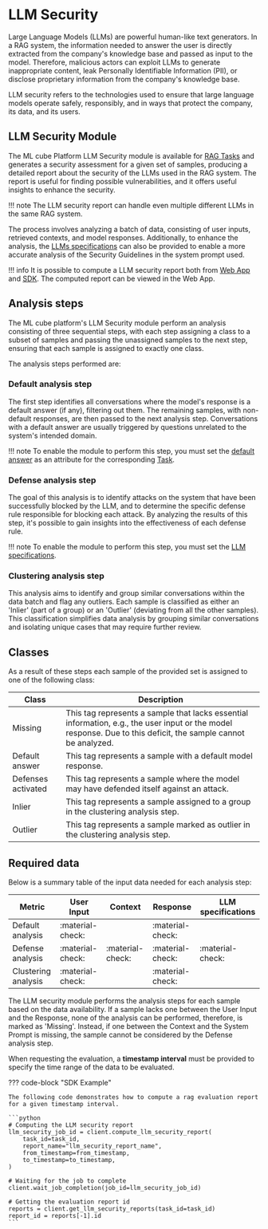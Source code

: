 # LLM Security

Large Language Models (LLMs) are powerful human-like text generators. In a RAG system, the information needed to answer the user is directly extracted from the company's knowledge base and passed as input to the model. Therefore, malicious actors can exploit LLMs to generate inappropriate content, leak Personally Identifiable Information (PII), or disclose proprietary information from the company's knowledge base.

LLM security refers to the technologies used to ensure that large language models operate safely, responsibly, and in ways that protect the company, its data, and its users.

## LLM Security Module
The ML cube Platform LLM Security module is available for [RAG Tasks](../task.md#retrieval-augmented-generation) and generates a security assessment for a given set of samples, producing a detailed report about the security of the LLMs used in the RAG system. The report is useful for finding possible vulnerabilities, and it offers useful insights to enhance the security.

!!! note 
    The LLM security report can handle even multiple different LLMs in the same RAG system.

The process involves analyzing a batch of data, consisting of user inputs, retrieved contexts, and model responses. Additionally, to enhance the analysis, the [LLMs specifications](../model.md#llm-specifications) can also be provided to enable a more accurate analysis of the Security Guidelines in the system prompt used.

<!---
The three main components analyzed by the framework are:

| Component           | Description                                                                                                                         |
|---------------------|-------------------------------------------------------------------------------------------------------------------------------------|
| User Input          | The query or question posed by the user.                                                                                            |
| Response            | The generated answer or output provided by the model.                                                                               |
| Security guidelines | The guidelines used in the system prompt to guide the LLM in generating safe answers that align with the rules set by the provider. |
--->
!!! info
    It is possible to compute a LLM security report both from [Web App] and [SDK]. The computed report can be viewed in the Web App.

## Analysis steps

The ML cube platform's LLM Security module perform an analysis consisting of three sequential steps, with each step assigning a class to a subset of samples and passing the unassigned samples to the next step, ensuring that each sample is assigned to exactly one class.

The analysis steps performed are:

### Default analysis step

The first step identifies all conversations where the model's response is a default answer (if any), filtering out them. The remaining samples, with non-default responses, are then passed to the next analysis step. Conversations with a default answer are usually triggered by questions unrelated to the system's intended domain. 

!!! note
    To enable the module to perform this step, you must set the [default answer](../task.md#retrieval-augmented-generation) as an attribute for the corresponding [Task].

### Defense analysis step

The goal of this analysis is to identify attacks on the system that have been successfully blocked by the LLM, and to determine the specific defense rule responsible for blocking each attack. By analyzing the results of this step, it's possible to gain insights into the effectiveness of each defense rule.
<!---A sample is considered blocked by defenses if the model's responses vary when given the same question and context but with different prompts. Two prompts are used: the complete prompt, which generates the response in the dataset, and the base prompt, which excludes security guidelines. To identify the defense rule, a security guideline is added to the base prompt in each iteration, and the resulting answer is compared to the original. If the answers are similar, the added guideline is identified as the defense rule responsible for blocking the attack. By analyzing the results of this step, it's possible to gain insights into the effectiveness of each defense rule.
--->

<!---Inserire un'immagine con un esempio del risultato, preso dalla webapp, possibilmente usando uno stesso esempio del notebook che viene condiviso 
<---> 

!!! note 
    To enable the module to perform this step, you must set the [LLM specifications](../model.md#llm-specifications).

### Clustering analysis step

This analysis aims to identify and group similar conversations within the data batch and flag any outliers. Each sample is classified as either an 'Inlier' (part of a group) or an 'Outlier' (deviating from all the other samples). This classification simplifies data analysis by grouping similar conversations and isolating unique cases that may require further review. 
<!---Ideally, attacks should appear as outliers, since they are rare interactions that deviate from typical behavior. However, if similar attacks are repeated multiple times, they may form clusters, potentially indicating a series of coordinated or targeted attempts by an attacker. Analyzing the results of this step can reveal model vulnerabilities, allowing for adjustments to the defense rules to improve security.
--->
<!---Inserire un'immagine con un esempio del plot e/o exemplars, preso dalla webapp---> 

## Classes

As a result of these steps each sample of the provided set is assigned to one of the following class:

| Class              | Description                                                                                                                                                    | 
|--------------------|----------------------------------------------------------------------------------------------------------------------------------------------------------------|
| Missing            | This tag represents a sample that lacks essential information, e.g., the user input or the model response. Due to this deficit, the sample cannot be analyzed. | 
| Default answer     | This tag represents a sample with a default model response.                                                                                                    | 
| Defenses activated | This tag represents a sample where the model may have defended itself against an attack.                                                                       | 
| Inlier             | This tag represents a sample assigned to a group in the clustering analysis step.                                                                              | 
| Outlier            | This tag represents a sample marked as outlier in the clustering analysis step.                                                                                |


## Required data

Below is a summary table of the input data needed for each analysis step:

| Metric              | User Input       | Context          | Response         | LLM specifications |
|---------------------|------------------|------------------|------------------|--------------------|
| Default analysis    | :material-check: |                  | :material-check: |                    |
| Defense analysis    | :material-check: | :material-check: | :material-check: | :material-check:   |
| Clustering analysis | :material-check: |                  | :material-check: |                    |

The LLM security module performs the analysis steps for each sample based on the data availability.
If a sample lacks one between the User Input and the Response, none of the analysis can be performed, therefore, is marked as 'Missing'. Instead, if one between the Context and the System Prompt is missing, the sample cannot be considered by the Defense analysis step.

When requesting the evaluation, a **timestamp interval** must be provided to specify the time range of the data to be evaluated.

??? code-block "SDK Example"

    The following code demonstrates how to compute a rag evaluation report for a given timestamp interval.

    ```python
    # Computing the LLM security report
    llm_security_job_id = client.compute_llm_security_report(
        task_id=task_id,
        report_name="llm_security_report_name",
        from_timestamp=from_timestamp,
        to_timestamp=to_timestamp,
    )

    # Waiting for the job to complete
    client.wait_job_completion(job_id=llm_security_job_id)

    # Getting the evaluation report id
    reports = client.get_llm_security_reports(task_id=task_id)
    report_id = reports[-1].id
    ```

[Task]: ../task.md
[Web App]: https://app.platform.mlcube.com/
[SDK]: ../../api/python/index.md